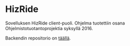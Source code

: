 # HizRide

Sovelluksen HizRide client-puoli. Ohjelma tuotettiin osana Ohjelmistotuotantoprojektia syksyllä 2016.

Backendin repositorio on [täällä](https://github.com/Ohtuprojekti2016-hizride/hizride/).
